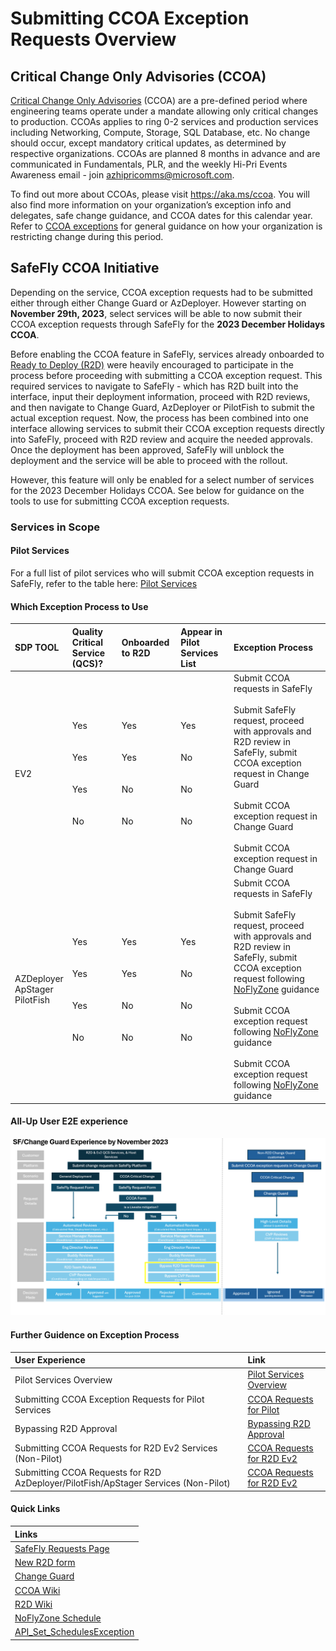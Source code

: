 # Submitting CCOA Exception Requests Overview

## Critical Change Only Advisories (CCOA)
[Critical Change Only Advisories](https://aka.ms/ccoa) (CCOA) are a pre-defined period where engineering teams operate under a mandate allowing only critical changes to production. CCOAs applies to ring 0-2 services and production services including Networking, Compute, Storage, SQL Database, etc. No change should occur, except mandatory critical updates, as determined by respective organizations. CCOAs are planned 8 months in advance and are communicated in Fundamentals, PLR, and the weekly Hi-Pri Events Awareness email - join azhipricomms@microsoft.com.

To find out more about CCOAs, please visit https://aka.ms/ccoa. You will also find more information on your organization’s exception info and delegates, safe change guidance, and CCOA dates for this calendar year. Refer to [CCOA exceptions](http://aka.ms/ccoa/exceptions) for general guidance on how your organization is restricting change during this period.

## SafeFly CCOA Initiative

Depending on the service, CCOA exception requests had to be submitted either through either Change Guard or AzDeployer. However starting on **November 29th, 2023**, select services will be able to now submit their CCOA exception requests through SafeFly for the **2023 December Holidays CCOA**. 

Before enabling the CCOA feature in SafeFly, services already onboarded to [Ready to Deploy (R2D)](https://eng.ms/docs/more/sre/engagements/r2d/readme) were heavily encouraged to participate in the process before proceeding with submitting a CCOA exception request. This required services to navigate to SafeFly - which has R2D built into the interface, input their deployment information, proceed with R2D reviews, and then navigate to Change Guard, AzDeployer or PilotFish to submit the actual exception request. Now, the process has been combined into one interface allowing services to submit their CCOA exception requests directly into SafeFly, proceed with R2D review and acquire the needed approvals. Once the deployment has been approved, SafeFly will unblock the deployment and the service will be able to proceed with the rollout.

However, this feature will only be enabled for a select number of services for the 2023 December Holidays CCOA. See below for guidance on the tools to use for submitting CCOA exception requests.

### Services in Scope

#### Pilot Services

For a full list of pilot services who will submit CCOA exception requests in SafeFly, refer to the table here: [Pilot Services](https://eng.ms/docs/products/fcm-engineering-hub/SafeFlyCCOAExceptions/PilotServices/PilotServices)

#### Which Exception Process to Use

| SDP TOOL | Quality Critical Service (QCS)? | Onboarded to R2D | Appear in Pilot Services List | Exception Process |
|:-----|:-----|:-----|:-----|:-----|
| EV2 | Yes<br><br><br>Yes<br><br><br>Yes<br><br><br>No | Yes<br><br><br>Yes<br><br><br>No<br><br><br>No | Yes<br><br><br>No<br><br><br>No<br><br><br>No   | Submit CCOA requests in SafeFly<br><br>Submit SafeFly request, proceed with approvals and R2D review in SafeFly, submit CCOA exception request in Change Guard<br><br>Submit CCOA exception request in Change Guard<br><br>Submit CCOA exception request in Change Guard |
|AZDeployer<br>ApStager<br>PilotFish|Yes<br><br><br>Yes<br><br><br>Yes<br><br><br>No | Yes<br><br><br>Yes<br><br><br>No<br><br><br>No | Yes<br><br><br>No<br><br><br>No<br><br><br>No   | Submit CCOA requests in SafeFly<br><br>Submit SafeFly request, proceed with approvals and R2D review in SafeFly, submit CCOA exception request following [NoFlyZone](https://msazure.visualstudio.com/AzureWiki/_wiki/wikis/AzureWiki.wiki/3335/Platform-NoFlyZone-Scheduling) guidance<br><br>Submit CCOA exception request following [NoFlyZone](https://msazure.visualstudio.com/AzureWiki/_wiki/wikis/AzureWiki.wiki/3335/Platform-NoFlyZone-Scheduling) guidance<br><br>Submit CCOA exception request following [NoFlyZone](https://msazure.visualstudio.com/AzureWiki/_wiki/wikis/AzureWiki.wiki/3335/Platform-NoFlyZone-Scheduling) guidance |

#### All-Up User E2E experience

![alt text](media/E2E_1.png)


#### Further Guidence on Exception Process
| User Experience | Link |
|:-----|:-----|
| Pilot Services Overview| [Pilot Services Overview](https://eng.ms/docs/products/fcm-engineering-hub/SafeFlyCCOAExceptions/PilotServices/PilotServicesOverview) |
|Submitting CCOA Exception Requests for Pilot Services|[CCOA Requests for Pilot](https://eng.ms/docs/products/fcm-engineering-hub/SafeFlyCCOAExceptions/PilotServices/SubmittingCCOARequestsPilot)|
| Bypassing R2D Approval| [Bypassing R2D Approval](https://eng.ms/docs/products/fcm-engineering-hub/SafeFlyCCOAExceptions/PilotServices/BypassingR2D)
| Submitting CCOA Requests for R2D Ev2 Services (Non-Pilot)| [CCOA Requests for R2D Ev2](https://eng.ms/docs/products/fcm-engineering-hub/SafeFlyCCOAExceptions/R2DnonPilotEv2)|
| Submitting CCOA Requests for R2D AzDeployer/PilotFish/ApStager Services (Non-Pilot)| [CCOA Requests for R2D Ev2](https://eng.ms/docs/products/fcm-engineering-hub/SafeFlyCCOAExceptions/R2DnonPilotAzD)|

#### Quick Links
|Links|
|:-----|
|[SafeFly Requests Page](https://safeflywebapp.azurewebsites.net/safe-fly-request/r2d)|
|[New R2D form](https://safeflywebapp.azurewebsites.net/safe-fly-request/r2d/new)|
|[Change Guard](https://aka.ms/changeguard)|
|[CCOA Wiki](https://aka.ms/ccoa)|
|[R2D Wiki](https://eng.ms/docs/more/sre/engagements/r2d/readme)|
|[NoFlyZone Schedule](https://msazure.visualstudio.com/AzureWiki/_wiki/wikis/AzureWiki.wiki/3335/Platform-NoFlyZone-Scheduling?anchor=1.-how-to-bypass-noflyzone-schedule-for-critical-or-security-fixes)|
|[API_Set_SchedulesException](https://msazure.visualstudio.com/AzureWiki/_wiki/wikis/AzureWiki.wiki/52501/API_Set_SchedulesException)|




<!--| R2D AzDeployer/PilotFish/AP Stager Services (Non-Pilot)| [R2D AzD Services](https://eng.ms/docs/products/fcm-engineering-hub/SafeFlyCCOAExceptions/R2DnonPilotAzD)| -->